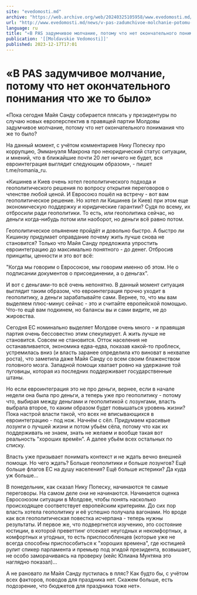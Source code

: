 ```yaml
---
site: "evedomosti.md"
archive: "https://web.archive.org/web/20240325105958/www.evedomosti.md/news/v-pas-zadumchivoe-molchanie-potomu-chto-net-okonchatelnogo-p"
url: "http://www.evedomosti.md/news/v-pas-zadumchivoe-molchanie-potomu-chto-net-okonchatelnogo-p"
language: ru
title: "«В PAS задумчивое молчание, потому что нет окончательного понимания что же то было»"
publication: '[[Moldavskie Vedomosti]]'
published: 2023-12-17T17:01
---
```


# «В PAS задумчивое молчание, потому что нет окончательного понимания что же то было»

«Пока сегодня Майя Санду собирается плясать у президентуры по случаю новых европерспектив в правящей партии Молдовы задумчивое молчание, потому что нет окончательного понимания что же то было?

На данный момент, с учётом комментариев Нику Попеску про коррупцию, Эммануэля Макрона про неюридический статус ситуации, и мнений, что в ближайшие почти 20 лет ничего не будет, вся евроинтеграция выглядит следующим образом», - пишет t.me/romania_ru.

«Кишинев и Киев очень хотел геополитического подхода и геополитического решения по вопросу открытия переговоров о членстве любой ценой. И Евросоюз пошёл на встречу - вот вам геополитическое решение. Но хотел ли Кишинев (и Киев) при этом еще экономическую поддержку и юридические гарантии? Судя по всему, их отбросили ради геополитики. То есть, или геополитика сейчас, но деньги когда-нибудь потом или наоборот, но деньги всё равно потом.

Геополитическое опьянение пройдёт и довольно быстро. А быстро ли Кишинэу придумает оправдание почему жить лучше снова не становится? Только что Майя Санду предложила упростить евроинтеграцию до максимально понятного - до денег. Отбросив принципы, ценности и это вот всё:

"Когда мы говорим о Евросоюзе, мы говорим именно об этом. Не о подписании документов о присоединении, а о деньгах".

И вот с деньгами-то всё очень непонятно. В данный момент ситуация выглядит таким образом, что евроинтеграция прочно уходит в геополитику, а деньги зарабатывайте сами. Вернее, то, что мы вам выделяем плюс-минус сейчас - это и считайте европейской помощью. Что-то ещё вам подкинем, но балансы вы и сами видите, не до жировства.

Сегодня ЕС номинально выделяет Молдове очень много - и правящая партия очень бессовестно этим спекулирует. А жить лучше не становится. Совсем не становится. Отток населения не останавливается, экономика едва-едва, показав какой-то проблеск, устремилась вниз (и власть заранее определила кто виноват в нехватке роста), что заметила даже Майя Санду со всем своим блаженством головного мозга. Западной помощи хватает ровно на удержание той пуговицы, которая из последних поддерживает государственные штаны.

Но если евроинтеграция это не про деньги, вернее, если в начале недели она была про деньги, а теперь уже про геополитику - потому что, выбирая между деньгами и геополитикой с лозунгами, власть выбрала второе, то каким образом будет повышаться уровень жизни? Пока настрой власти такой, что всех не вписывающихся в евроинтеграцию - под нож. Начнём с сёл. Придумаем красивые лозунги о лучшей жизни и потом убьём сёла, потому что как их поддерживать не знаем, знать не желаем и вообще такая вот реальность "хороших времён". А далее убьём всех остальных по списку.

Власть уже призывает понимать контекст и не ждать вечно внешней помощи. Но чего ждать? Больше геополитики и больше лозунгов? Ещё больше флагов ЕС на душу населения? Ещё больше истерики? Да куда уж больше...

В понедельник, как сказал Нику Попеску, начинаются те самые переговоры. На самом деле они не начинаются. Начинается оценка Евросоюзом ситуации в Молдове, чтобы понять насколько происходящее соответствует европейским критериям. До сих пор власть хотела геополитику и её успешно получала вагонами. Но вроде как вся геополитическая повестка исчерпана - теперь нужны результаты. И первое же, что подвергнется изучению, это состояние юстиции, в которой преветтинг отсекает неугодных и некомфортных, а комфортных и угодных, то есть приспособленцев (которые уже не всегда способны приспособиться к "хороших времена", где юстицией рулит спикер парламента и премьер под эгидой президента, возвышает, не особо заморачиваясь на проверку (кейс Юлиана Мунтяна это наглядно показал)...

А не рановато ли Майя Санду пустилась в пляс? Как будто бы, с учётом всех факторов, поводов для праздника нет. Скажем больше, есть подозрение, что бюджетов для праздника тоже нет».